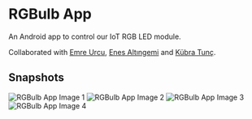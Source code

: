 # RGBulb App

An Android app to control our IoT RGB LED module.

Collaborated with [Emre Urcu](https://github.com/emreurcu), [Enes Altıngemi](https://github.com/ealtingemi) and [Kübra Tunç](https://github.com/kubratunc).

## Snapshots

![RGBulb App Image 1](images/AEN-rgbulb-app-1.jpg)
![RGBulb App Image 2](images/AEN-rgbulb-app-2.jpg)
![RGBulb App Image 3](images/AEN-rgbulb-app-3.jpg)
![RGBulb App Image 4](images/AEN-rgbulb-app-4.jpg)